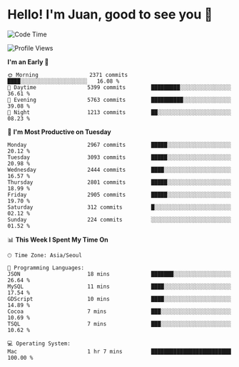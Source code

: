 # Hello! I'm Juan, good to see you 👋

<!--
**Y-k-Y/Y-k-Y** is a ✨ _special_ ✨ repository because its `README.md` (this file) appears on your GitHub profile.

Here are some ideas to get you started:

- 🔭 I’m currently working on ...
- 🌱 I’m currently learning ...
- 👯 I’m looking to collaborate on ...
- 🤔 I’m looking for help with ...
- 💬 Ask me about ...
- 📫 How to reach me: ...
- 😄 Pronouns: ...
- ⚡ Fun fact: ...
-->
<!--
![Profile views](https://gpvc.arturio.dev/Y-k-Y)

[![Omid Nikrah StackOverflow](https://github-readme-stackoverflow.vercel.app/?userID=9517076)](https://stackoverflow.com/users/9517076/i-have-10-fingers)
-->

<!--START_SECTION:waka-->
![Code Time](http://img.shields.io/badge/Code%20Time-1%2C749%20hrs%2011%20mins-blue)

![Profile Views](http://img.shields.io/badge/Profile%20Views-0-blue)

**I'm an Early 🐤** 

```text
🌞 Morning                2371 commits        ████░░░░░░░░░░░░░░░░░░░░░   16.08 % 
🌆 Daytime                5399 commits        █████████░░░░░░░░░░░░░░░░   36.61 % 
🌃 Evening                5763 commits        ██████████░░░░░░░░░░░░░░░   39.08 % 
🌙 Night                  1213 commits        ██░░░░░░░░░░░░░░░░░░░░░░░   08.23 % 
```
📅 **I'm Most Productive on Tuesday** 

```text
Monday                   2967 commits        █████░░░░░░░░░░░░░░░░░░░░   20.12 % 
Tuesday                  3093 commits        █████░░░░░░░░░░░░░░░░░░░░   20.98 % 
Wednesday                2444 commits        ████░░░░░░░░░░░░░░░░░░░░░   16.57 % 
Thursday                 2801 commits        █████░░░░░░░░░░░░░░░░░░░░   18.99 % 
Friday                   2905 commits        █████░░░░░░░░░░░░░░░░░░░░   19.70 % 
Saturday                 312 commits         █░░░░░░░░░░░░░░░░░░░░░░░░   02.12 % 
Sunday                   224 commits         ░░░░░░░░░░░░░░░░░░░░░░░░░   01.52 % 
```


📊 **This Week I Spent My Time On** 

```text
🕑︎ Time Zone: Asia/Seoul

💬 Programming Languages: 
JSON                     18 mins             ███████░░░░░░░░░░░░░░░░░░   26.64 % 
MySQL                    11 mins             ████░░░░░░░░░░░░░░░░░░░░░   17.54 % 
GDScript                 10 mins             ████░░░░░░░░░░░░░░░░░░░░░   14.89 % 
Cocoa                    7 mins              ███░░░░░░░░░░░░░░░░░░░░░░   10.69 % 
TSQL                     7 mins              ███░░░░░░░░░░░░░░░░░░░░░░   10.62 % 

💻 Operating System: 
Mac                      1 hr 7 mins         █████████████████████████   100.00 % 
```


<!--END_SECTION:waka-->

